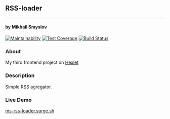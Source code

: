 ## RSS-loader
______________________
#### by Mikhail Smyslov  

[![Maintainability](https://api.codeclimate.com/v1/badges/22e23e43d04013533293/maintainability)](https://codeclimate.com/github/mikhailsmyslov/frontend-project-lvl3/maintainability)
[![Test Coverage](https://api.codeclimate.com/v1/badges/22e23e43d04013533293/test_coverage)](https://codeclimate.com/github/mikhailsmyslov/frontend-project-lvl3/test_coverage)
[![Build Status](https://travis-ci.com/mikhailsmyslov/frontend-project-lvl3.svg?branch=master)](https://travis-ci.com/mikhailsmyslov/frontend-project-lvl3)

### About
My third frontend project on [Hexlet](https://ru.hexlet.io)  

### Description
Simple RSS agregator.

### Live Demo
[ms-rss-loader.surge.sh](http://ms-rss-loader.surge.sh/)
